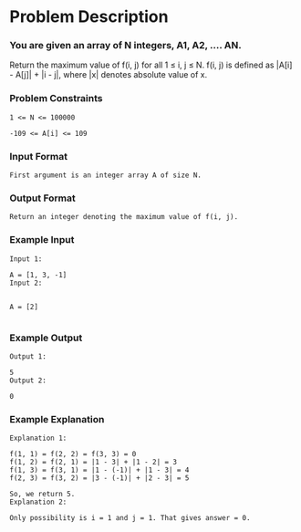 # Problem Description

### You are given an array of N integers, A1, A2, .... AN.

Return the maximum value of f(i, j) for all 1 ≤ i, j ≤ N. f(i, j) is defined as |A[i] - A[j]| + |i - j|, where |x| denotes absolute value of x.

### Problem Constraints

```
1 <= N <= 100000

-109 <= A[i] <= 109
```

### Input Format

```
First argument is an integer array A of size N.
```

### Output Format

```
Return an integer denoting the maximum value of f(i, j).
```

### Example Input

```
Input 1:

A = [1, 3, -1]
Input 2:


A = [2]


```

### Example Output

```
Output 1:

5
Output 2:

0
```

### Example Explanation

```
Explanation 1:

f(1, 1) = f(2, 2) = f(3, 3) = 0
f(1, 2) = f(2, 1) = |1 - 3| + |1 - 2| = 3
f(1, 3) = f(3, 1) = |1 - (-1)| + |1 - 3| = 4
f(2, 3) = f(3, 2) = |3 - (-1)| + |2 - 3| = 5

So, we return 5.
Explanation 2:

Only possibility is i = 1 and j = 1. That gives answer = 0.


```
